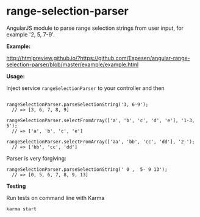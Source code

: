range-selection-parser
======================

AngularJS module to parse range selection strings from user input, for example '2, 5, 7-9'.


**Example:**

http://htmlpreview.github.io/?https://github.com/Espesen/angular-range-selection-parser/blob/master/example/example.html

**Usage:**

Inject service ```rangeSelectionParser``` to your controller and then

```

rangeSelectionParser.parseSelectionString('3, 6-9');
  // => [3, 6, 7, 8, 9]

rangeSelectionParser.selectFromArray(['a', 'b', 'c', 'd', 'e'], '1-3, 5');
  // => ['a', 'b', 'c', 'e']

rangeSelectionParser.selectFromArray(['aa', 'bb', 'cc', 'dd'], '2-');
  // => ['bb', 'cc', 'dd']
```

Parser is very forgiving:

```
rangeSelectionParser.parseSelectionString(' 0 ,  5- 9 13');
  // => [0, 5, 6, 7, 8, 9, 13]
```

**Testing**

Run tests on command line with Karma

```
karma start
```



